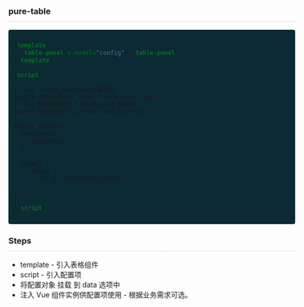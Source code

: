 <h3 style="border-bottom:1px dashed #ccc; width: 570px; padding-bottom: 10px;">pure-table</h3>

<div style="background-color: #0c2a34; padding: 10px; border-radius: 4px;  width: 552px; overflow: scroll;">

```xml
<template>
  <table-panel v-model="config"></table-panel>
</template>

<script>

// 引入 table-panel核心封装组件
import TablePanel from 'table-panel.vue';
// 引入你写的自定义 tableConfig 配置项
import tableConfig from 'tableConfig.js';

export default {
  components: {
    TablePanel,
  },

  data() {
    return {
      config: tableConfig(this),
    };
  },
};
</script>

```

</div>

<h3 style="border-bottom:1px dashed #ccc; width: 570px; padding-bottom: 10px;">Steps</h3>

- template - 引入表格组件
- script - 引入配置项
- 将配置对象 挂载 到 data 选项中
- 注入 Vue 组件实例供配置项使用 - 根据业务需求可选。
